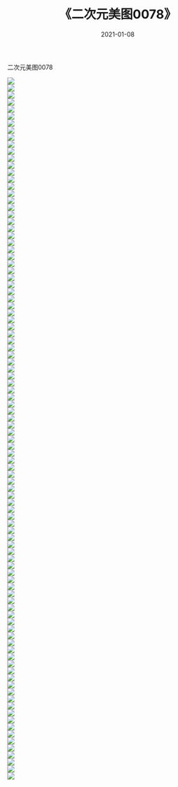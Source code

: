 ﻿---
layout: post
title:  《二次元美图0078》
date:   2021-01-08
img: http://imgx.orgx.ga/二次元/2021/二次元美图0078/000.jpg
categories: [美女, 清纯, 唯美]
---

二次元美图0078

 ![](http://imgx.orgx.ga/二次元/2021/二次元美图0078/001.jpg) <br>![](http://imgx.orgx.ga/二次元/2021/二次元美图0078/002.jpg) <br>![](http://imgx.orgx.ga/二次元/2021/二次元美图0078/003.jpg) <br>![](http://imgx.orgx.ga/二次元/2021/二次元美图0078/004.jpg) <br>![](http://imgx.orgx.ga/二次元/2021/二次元美图0078/005.jpg) <br>![](http://imgx.orgx.ga/二次元/2021/二次元美图0078/006.jpg) <br>![](http://imgx.orgx.ga/二次元/2021/二次元美图0078/007.jpg) <br>![](http://imgx.orgx.ga/二次元/2021/二次元美图0078/008.jpg) <br>![](http://imgx.orgx.ga/二次元/2021/二次元美图0078/009.jpg) <br>![](http://imgx.orgx.ga/二次元/2021/二次元美图0078/010.jpg) <br>![](http://imgx.orgx.ga/二次元/2021/二次元美图0078/011.jpg) <br>![](http://imgx.orgx.ga/二次元/2021/二次元美图0078/012.jpg) <br>![](http://imgx.orgx.ga/二次元/2021/二次元美图0078/013.jpg) <br>![](http://imgx.orgx.ga/二次元/2021/二次元美图0078/014.jpg) <br>![](http://imgx.orgx.ga/二次元/2021/二次元美图0078/015.jpg) <br>![](http://imgx.orgx.ga/二次元/2021/二次元美图0078/016.jpg) <br>![](http://imgx.orgx.ga/二次元/2021/二次元美图0078/017.jpg) <br>![](http://imgx.orgx.ga/二次元/2021/二次元美图0078/018.jpg) <br>![](http://imgx.orgx.ga/二次元/2021/二次元美图0078/019.jpg) <br>![](http://imgx.orgx.ga/二次元/2021/二次元美图0078/020.jpg) <br>![](http://imgx.orgx.ga/二次元/2021/二次元美图0078/021.jpg) <br>![](http://imgx.orgx.ga/二次元/2021/二次元美图0078/022.jpg) <br>![](http://imgx.orgx.ga/二次元/2021/二次元美图0078/023.jpg) <br>![](http://imgx.orgx.ga/二次元/2021/二次元美图0078/024.jpg) <br>![](http://imgx.orgx.ga/二次元/2021/二次元美图0078/025.jpg) <br>![](http://imgx.orgx.ga/二次元/2021/二次元美图0078/026.jpg) <br>![](http://imgx.orgx.ga/二次元/2021/二次元美图0078/027.jpg) <br>![](http://imgx.orgx.ga/二次元/2021/二次元美图0078/028.jpg) <br>![](http://imgx.orgx.ga/二次元/2021/二次元美图0078/029.jpg) <br>![](http://imgx.orgx.ga/二次元/2021/二次元美图0078/030.jpg) <br>![](http://imgx.orgx.ga/二次元/2021/二次元美图0078/031.jpg) <br>![](http://imgx.orgx.ga/二次元/2021/二次元美图0078/032.jpg) <br>![](http://imgx.orgx.ga/二次元/2021/二次元美图0078/033.jpg) <br>![](http://imgx.orgx.ga/二次元/2021/二次元美图0078/034.jpg) <br>![](http://imgx.orgx.ga/二次元/2021/二次元美图0078/035.jpg) <br>![](http://imgx.orgx.ga/二次元/2021/二次元美图0078/036.jpg) <br>![](http://imgx.orgx.ga/二次元/2021/二次元美图0078/037.jpg) <br>![](http://imgx.orgx.ga/二次元/2021/二次元美图0078/038.jpg) <br>![](http://imgx.orgx.ga/二次元/2021/二次元美图0078/039.jpg) <br>![](http://imgx.orgx.ga/二次元/2021/二次元美图0078/040.jpg) <br>![](http://imgx.orgx.ga/二次元/2021/二次元美图0078/041.jpg) <br>![](http://imgx.orgx.ga/二次元/2021/二次元美图0078/042.jpg) <br>![](http://imgx.orgx.ga/二次元/2021/二次元美图0078/043.jpg) <br>![](http://imgx.orgx.ga/二次元/2021/二次元美图0078/044.jpg) <br>![](http://imgx.orgx.ga/二次元/2021/二次元美图0078/045.jpg) <br>![](http://imgx.orgx.ga/二次元/2021/二次元美图0078/046.jpg) <br>![](http://imgx.orgx.ga/二次元/2021/二次元美图0078/047.jpg) <br>![](http://imgx.orgx.ga/二次元/2021/二次元美图0078/048.jpg) <br>![](http://imgx.orgx.ga/二次元/2021/二次元美图0078/049.jpg) <br>![](http://imgx.orgx.ga/二次元/2021/二次元美图0078/050.jpg) <br>![](http://imgx.orgx.ga/二次元/2021/二次元美图0078/051.jpg) <br>![](http://imgx.orgx.ga/二次元/2021/二次元美图0078/052.jpg) <br>![](http://imgx.orgx.ga/二次元/2021/二次元美图0078/053.jpg) <br>![](http://imgx.orgx.ga/二次元/2021/二次元美图0078/054.jpg) <br>![](http://imgx.orgx.ga/二次元/2021/二次元美图0078/055.jpg) <br>![](http://imgx.orgx.ga/二次元/2021/二次元美图0078/056.jpg) <br>![](http://imgx.orgx.ga/二次元/2021/二次元美图0078/057.jpg) <br>![](http://imgx.orgx.ga/二次元/2021/二次元美图0078/058.jpg) <br>![](http://imgx.orgx.ga/二次元/2021/二次元美图0078/059.jpg) <br>![](http://imgx.orgx.ga/二次元/2021/二次元美图0078/060.jpg) <br>![](http://imgx.orgx.ga/二次元/2021/二次元美图0078/061.jpg) <br>![](http://imgx.orgx.ga/二次元/2021/二次元美图0078/062.jpg) <br>![](http://imgx.orgx.ga/二次元/2021/二次元美图0078/063.jpg) <br>![](http://imgx.orgx.ga/二次元/2021/二次元美图0078/064.jpg) <br>![](http://imgx.orgx.ga/二次元/2021/二次元美图0078/065.jpg) <br>![](http://imgx.orgx.ga/二次元/2021/二次元美图0078/066.jpg) <br>![](http://imgx.orgx.ga/二次元/2021/二次元美图0078/067.jpg) <br>![](http://imgx.orgx.ga/二次元/2021/二次元美图0078/068.jpg) <br>![](http://imgx.orgx.ga/二次元/2021/二次元美图0078/069.jpg) <br>![](http://imgx.orgx.ga/二次元/2021/二次元美图0078/070.jpg) <br>![](http://imgx.orgx.ga/二次元/2021/二次元美图0078/071.jpg) <br>![](http://imgx.orgx.ga/二次元/2021/二次元美图0078/072.jpg) <br>![](http://imgx.orgx.ga/二次元/2021/二次元美图0078/073.jpg) <br>![](http://imgx.orgx.ga/二次元/2021/二次元美图0078/074.jpg) <br>![](http://imgx.orgx.ga/二次元/2021/二次元美图0078/075.jpg) <br>![](http://imgx.orgx.ga/二次元/2021/二次元美图0078/076.jpg) <br>![](http://imgx.orgx.ga/二次元/2021/二次元美图0078/077.jpg) <br>![](http://imgx.orgx.ga/二次元/2021/二次元美图0078/078.jpg) <br>![](http://imgx.orgx.ga/二次元/2021/二次元美图0078/079.jpg) <br>![](http://imgx.orgx.ga/二次元/2021/二次元美图0078/080.jpg) <br>![](http://imgx.orgx.ga/二次元/2021/二次元美图0078/081.jpg) <br>![](http://imgx.orgx.ga/二次元/2021/二次元美图0078/082.jpg) <br>![](http://imgx.orgx.ga/二次元/2021/二次元美图0078/083.jpg) <br>![](http://imgx.orgx.ga/二次元/2021/二次元美图0078/084.jpg) <br>![](http://imgx.orgx.ga/二次元/2021/二次元美图0078/085.jpg) <br>![](http://imgx.orgx.ga/二次元/2021/二次元美图0078/086.jpg) <br>![](http://imgx.orgx.ga/二次元/2021/二次元美图0078/087.jpg) <br>![](http://imgx.orgx.ga/二次元/2021/二次元美图0078/088.jpg) <br>![](http://imgx.orgx.ga/二次元/2021/二次元美图0078/089.jpg) <br>![](http://imgx.orgx.ga/二次元/2021/二次元美图0078/090.jpg) <br>![](http://imgx.orgx.ga/二次元/2021/二次元美图0078/091.jpg) <br>![](http://imgx.orgx.ga/二次元/2021/二次元美图0078/092.jpg) <br>![](http://imgx.orgx.ga/二次元/2021/二次元美图0078/093.jpg) <br>![](http://imgx.orgx.ga/二次元/2021/二次元美图0078/094.jpg) <br>![](http://imgx.orgx.ga/二次元/2021/二次元美图0078/095.jpg) <br>![](http://imgx.orgx.ga/二次元/2021/二次元美图0078/096.jpg) <br>![](http://imgx.orgx.ga/二次元/2021/二次元美图0078/097.jpg) <br>![](http://imgx.orgx.ga/二次元/2021/二次元美图0078/098.jpg) <br>![](http://imgx.orgx.ga/二次元/2021/二次元美图0078/099.jpg) <br>![](http://imgx.orgx.ga/二次元/2021/二次元美图0078/100.jpg) <br>